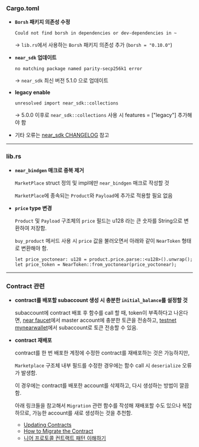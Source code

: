 ### Cargo.toml

- **`Borsh` 패키지 의존성 수정**
    
    `Could not find borsh in dependencies or dev-dependencies in ~`

    → `lib.rs`에서 사용하는 `Borsh` 패키지 의존성 추가 (`borsh = "0.10.0"`)

- **`near_sdk` 업데이트**

    `no matching package named parity-secp256k1 error`
    
    → `near_sdk` 최신 버전 5.1.0 으로 업데이트

- **legacy enable**
  
    `unresolved import near_sdk::collections`
    
    → 5.0.0 이후로 `near_sdk::collections` 사용 시 features = ["legacy"] 추가해야 함
    

- 기타 오류는 [near_sdk CHANGELOG](https://github.com/near/near-sdk-rs/blob/master/CHANGELOG.md) 참고

---

### lib.rs

- **`near_bindgen` 매크로 중복 제거**
    
    `MarketPlace` struct 정의 및 impl에만 `near_bindgen` 매크로 작성할 것
    
    `MarketPlace`에 종속되는 `Product`와 `Payload`에 추가로 적용할 필요 없음

- **`price` type 변경**
    
    `Product` 및 `Payload` 구조체의 `price` 필드는 u128 라는 큰 숫자를 String으로 변환하여 저장함.

    `buy_product` 메서드 사용 시 `price` 값을 불러오면서 아래와 같이 `NearToken` 형태로 변환해야 함.

    ```
    let price_yoctonear: u128 = product.price.parse::<u128>().unwrap();
    let price_token = NearToken::from_yoctonear(price_yoctonear);
    ```

---

### Contract 관련

- **contract를 배포할 subaccount 생성 시 충분한 `initial_balance`를 설정할 것**

    subaccount에 contract 배포 후 함수를 call 할 때, token이 부족하다고 나온다면,
    [near faucet](https://near-faucet.io/)에서 master account에 충분한 토큰을 전송하고,
    [testnet mynearwallet](https://testnet.mynearwallet.com/send-money)에서 subaccount로 토큰 전송할 수 있음.

- **contract 재배포**

    contract를 한 번 배포한 계정에 수정한 contract를 재배포하는 것은 가능하지만,
    
    `Marketplace` 구조체 내부 필드를 수정한 경우에는 함수 call 시 `deserialize` 오류가 발생함.

    이 경우에는 contract를 배포한 account를 삭제하고, 다시 생성하는 방법이 깔끔함.

    아래 링크들을 참고해서 `Migration` 관련 함수를 작성해 재배포할 수도 있으나 복잡하므로, 가능한 account를 새로 생성하는 것을 추천함.

    - [Updating Contracts](https://docs.near.org/build/smart-contracts/release/upgrade#updating-through-tools)
    - [How to Migrate the Contract](https://docs.welldonestudio.io/tutorials/near-ecosystem/migrate-contract/)
    - [니어 프로토콜 컨트랙트 패턴 이해하기](https://medium.com/dsrv/near-102-understanding-near-protocol-smart-contract-pattern-bc2f746fd4ba)
